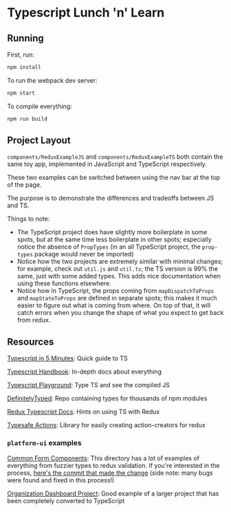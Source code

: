 # Typescript Lunch 'n' Learn

## Running

First, run:

```sh
npm install
```

To run the webpack dev server:

```sh
npm start
```

To compile everything:

```sh
npm run build
```

## Project Layout

`components/ReduxExampleJS` and `components/ReduxExampleTS` both contain the same toy app, implemented in JavaScript and TypeScript respectively.

These two examples can be switched between using the nav bar at the top of the page.

The purpose is to demonstrate the differences and tradeoffs between JS and TS.

Things to note:

- The TypeScript project does have slightly more boilerplate in some spots, but at the same time less boilerplate in other spots; especially notice the absence of `PropTypes` (in an all TypeScript project, the `prop-types` package would never be imported)
- Notice how the two projects are extremely similar with minimal changes; for example, check out `util.js` and `util.ts`; the TS version is 99% the same, just with some added types. This adds nice documentation when using these functions elsewhere.
- Notice how in TypeScript, the props coming from `mapDispatchToProps` and `mapStateToProps` are defined in separate spots; this makes it much easier to figure out what is coming from where. On top of that, it will catch errors when you change the shape of what you expect to get back from redux.

## Resources

[Typescript in 5 Minutes](https://www.typescriptlang.org/docs/handbook/typescript-in-5-minutes.html): Quick guide to TS

[Typescript Handbook](https://www.typescriptlang.org/docs/handbook/basic-types.html): In-depth docs about everything

[Typescript Playground](http://www.typescriptlang.org/play/): Type TS and see the compiled JS

[DefinitelyTyped](https://github.com/DefinitelyTyped/DefinitelyTyped): Repo containing types for thousands of npm modules

[Redux Typescript Docs](https://redux.js.org/recipes/usage-with-typescript): Hints on using TS with Redux

[Typesafe Actions](https://github.com/piotrwitek/typesafe-actions): Library for easily creating action-creators for redux

### `platform-ui` examples

[Common Form Components](https://github.com/socrata/platform-ui/tree/master/common/components/Forms): This directory has a lot of examples of everything from fuzzier types to redux validation. If you're interested in the process, [here's the commit that made the change](https://github.com/socrata/platform-ui/commit/600e71623c10fc7d822db2b59194e3192d5751a0) (side note: many bugs were found and fixed in this process!)

[Organization Dashboard Project](https://github.com/socrata/platform-ui/tree/master/frontend/public/javascripts/organizationDashboard): Good example of a larger project that has been completely converted to TypeScript
